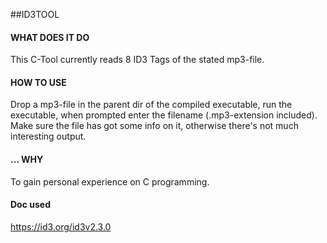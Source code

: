 ##ID3TOOL


#### WHAT DOES IT DO
This C-Tool currently reads 8 ID3 Tags of the stated mp3-file.

#### HOW TO USE
Drop a mp3-file in the parent dir of the compiled executable, 
run the executable, when prompted enter the filename (.mp3-extension included).
Make sure the file has got some info on it, otherwise there's not
much interesting output.

#### ... WHY
To gain personal experience on C programming.

#### Doc used
https://id3.org/id3v2.3.0
